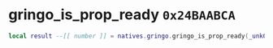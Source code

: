 # gringo_is_prop_ready `0x24BAABCA`

```lua
local result --[[ number ]] = natives.gringo.gringo_is_prop_ready(_unk0 --[[ number ]])
```